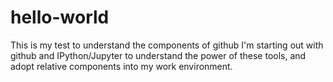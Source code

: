 # hello-world
This is my test to understand the components of github
I'm starting out with github and IPython/Jupyter to understand the power of these tools, and adopt relative components into my work environment.
